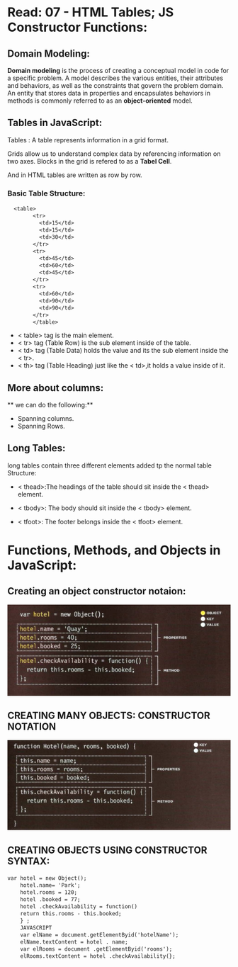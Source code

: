 # Read: 07 - HTML Tables; JS Constructor Functions:


## Domain Modeling:

**Domain modeling** is the process of creating a conceptual model in code for a specific problem. A model describes the various entities, their attributes and behaviors, as well as the constraints that govern the problem domain. An entity that stores data in properties and encapsulates behaviors in methods is commonly referred to as an **object-oriented** model.


## Tables in JavaScript:
Tables : A table represents information in a grid format. 

Grids allow us to understand
complex data by referencing
information on two axes. Blocks in the grid is refered to as a **Tabel Cell**.

And in HTML tables are written as row by row.


### Basic Table Structure:
      <table>
            <tr>
              <td>15</td>
              <td>15</td>
              <td>30</td>
            </tr>
            <tr>
              <td>45</td>
              <td>60</td>
              <td>45</td>
            </tr>
            <tr>
              <td>60</td>
              <td>90</td>
              <td>90</td>
            </tr>
            </table>


- < table> tag is the main element.
- < tr> tag (Table Row) is the sub element inside of the table.
- < td> tag (Table Data) holds the value and its the sub element inside the < tr>.
- < th> tag (Table Heading) just like the < td>,it holds a value inside of it.

## More about columns:
** we can do the following:**
- Spanning columns.
- Spanning Rows.


## Long Tables:
long tables contain three different elements added tp the normal table Structure:

- < thead>:The headings of the table should
sit inside the < thead> element. 

- < tbody>: The body should sit inside the
< tbody> element. 

- < tfoot>: The footer belongs inside the
< tfoot> element.






# Functions, Methods, and Objects in JavaScript:

## Creating an object constructor notaion:
![const](cons.PNG)

## CREATING MANY OBJECTS: CONSTRUCTOR NOTATION
![obj](obj.PNG)


## CREATING OBJECTS USING CONSTRUCTOR SYNTAX:

    var hotel = new Object();
        hotel.name= 'Park';
        hotel.rooms = 120;
        hotel .booked = 77;
        hotel .checkAvailability = function()
        return this.rooms - this.booked;
        } ;
        JAVASCRIPT
        var elName = document.getElementByid('hotelName');
        elName.textContent = hotel . name;
        var elRooms = document .getElementByid('rooms');
        elRooms.textContent = hotel .checkAvailability(}; 